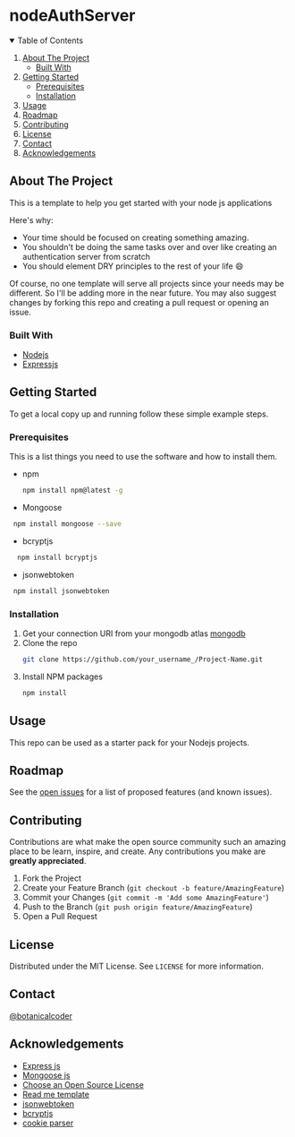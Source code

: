 # nodeAuthServer


<!-- TABLE OF CONTENTS -->
<details open="open">
  <summary>Table of Contents</summary>
  <ol>
    <li>
      <a href="#about-the-project">About The Project</a>
      <ul>
        <li><a href="#built-with">Built With</a></li>
      </ul>
    </li>
    <li>
      <a href="#getting-started">Getting Started</a>
      <ul>
        <li><a href="#prerequisites">Prerequisites</a></li>
        <li><a href="#installation">Installation</a></li>
      </ul>
    </li>
    <li><a href="#usage">Usage</a></li>
    <li><a href="#roadmap">Roadmap</a></li>
    <li><a href="#contributing">Contributing</a></li>
    <li><a href="#license">License</a></li>
    <li><a href="#contact">Contact</a></li>
    <li><a href="#acknowledgements">Acknowledgements</a></li>
  </ol>
</details>



<!-- ABOUT THE PROJECT -->
## About The Project

This is a template to help you get started with your node js applications

Here's why:
* Your time should be focused on creating something amazing. 
* You shouldn't be doing the same tasks over and over like creating an authentication server from scratch
* You should element DRY principles to the rest of your life :smile:

Of course, no one template will serve all projects since your needs may be different.
So I'll be adding more in the near future. 
You may also suggest changes by forking this repo and creating a pull request or opening an issue. 



### Built With

* [Nodejs](https://getbootstrap.com)
* [Expressjs](https://jquery.com)



<!-- GETTING STARTED -->
## Getting Started
To get a local copy up and running follow these simple example steps.

### Prerequisites

This is a list things you need to use the software and how to install them.
* npm
  ```sh
  npm install npm@latest -g
  ```
  
 * Mongoose
 ```sh
  npm install mongoose --save
  ```
 
 * bcryptjs
```sh
  npm install bcryptjs
  ```
 * jsonwebtoken
 ```sh
  npm install jsonwebtoken
  ```

### Installation

1. Get your connection URI from your mongodb atlas [mongodb](https://www.mongodb.com/)
2. Clone the repo
   ```sh
   git clone https://github.com/your_username_/Project-Name.git
   ```
3. Install NPM packages
   ```sh
   npm install
   ```




<!-- USAGE EXAMPLES -->
## Usage
This repo can be used as a starter pack for your Nodejs projects.



<!-- ROADMAP -->
## Roadmap

See the [open issues](https://github.com/BotanicalCoder/nodeAuthServer/issues) for a list of proposed features (and known issues).



<!-- CONTRIBUTING -->
## Contributing

Contributions are what make the open source community such an amazing place to be learn, inspire, and create. 
Any contributions you make are **greatly appreciated**.

1. Fork the Project
2. Create your Feature Branch (`git checkout -b feature/AmazingFeature`)
3. Commit your Changes (`git commit -m 'Add some AmazingFeature'`)
4. Push to the Branch (`git push origin feature/AmazingFeature`)
5. Open a Pull Request



<!-- LICENSE -->
## License

Distributed under the MIT License. See `LICENSE` for more information.



<!-- CONTACT -->
## Contact

[@botanicalcoder](https://twitter.com/botanicalcoder) 




<!-- ACKNOWLEDGEMENTS -->
## Acknowledgements
* [Express js](https://www.webpagefx.com/tools/emoji-cheat-sheet)
* [Mongoose js](https://shields.io)
* [Choose an Open Source License](https://choosealicense.com)
* [Read me template](https://github.com/othneildrew/Best-README-Template)
* [jsonwebtoken](https://www.npmjs.com/package/jsonwebtoken)
* [bcryptjs](https://www.npmjs.com/package/bcryptjs)
* [cookie parser](http://expressjs.com/en/resources/middleware/cookie-parser.html)
